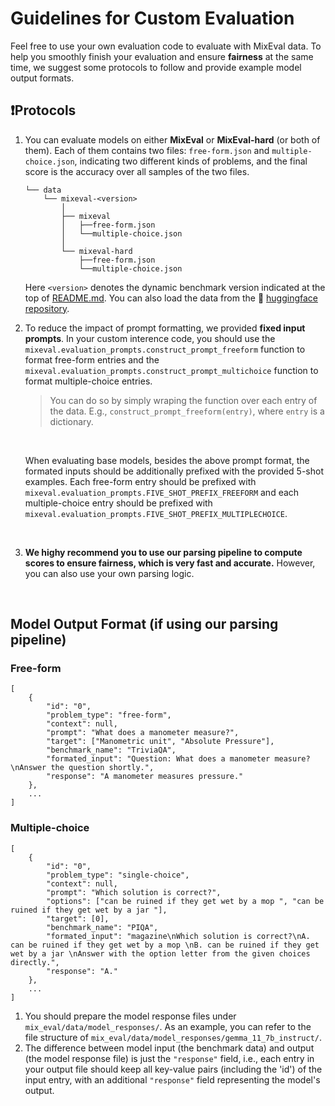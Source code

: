 # Guidelines for Custom Evaluation

Feel free to use your own evaluation code to evaluate with MixEval data. To help you smoothly finish your evaluation and ensure **fairness** at the same time, we suggest some protocols to follow and provide example model output formats.

## ❗Protocols 
1. You can evaluate models on either **MixEval** or **MixEval-hard** (or both of them). Each of them contains two files: `free-form.json` and `multiple-choice.json`, indicating two different kinds of problems, and the final score is the accuracy over all samples of the two files.
    ```
    └── data
        └── mixeval-<version>
            │
            ├── mixeval
            │   ├──free-form.json
            │   └──multiple-choice.json
            │
            └── mixeval-hard
                ├──free-form.json
                └──multiple-choice.json
    ```

   Here `<version>` denotes the dynamic benchmark version indicated at the top of [README.md](../README.md). You can also load the data from the 🤗 [huggingface repository](https://huggingface.co/datasets/MixEval/MixEval).

2. To reduce the impact of prompt formatting, we provided **fixed input prompts**. In your custom interence code, you should use the `mixeval.evaluation_prompts.construct_prompt_freeform` function to format free-form entries and the `mixeval.evaluation_prompts.construct_prompt_multichoice` function to format multiple-choice entries. 

    > You can do so by simply wraping the function over each entry of the data. E.g., `construct_prompt_freeform(entry)`, where `entry` is a dictionary.

    <br>

    When evaluating base models, besides the above prompt format, the formated inputs should be additionally prefixed with the provided 5-shot examples. Each free-form entry should be prefixed with `mixeval.evaluation_prompts.FIVE_SHOT_PREFIX_FREEFORM` and each multiple-choice entry should be prefixed with `mixeval.evaluation_prompts.FIVE_SHOT_PREFIX_MULTIPLECHOICE`.

    <br>

2. **We highy recommend you to use our parsing pipeline to compute scores to ensure fairness, which is very fast and accurate.** However, you can also use your own parsing logic. 

<br>

## Model Output Format (if using our parsing pipeline)
### Free-form
```
[
    {
        "id": "0",
        "problem_type": "free-form", 
        "context": null, 
        "prompt": "What does a manometer measure?", 
        "target": ["Manometric unit", "Absolute Pressure"], 
        "benchmark_name": "TriviaQA", 
        "formated_input": "Question: What does a manometer measure?\nAnswer the question shortly.", 
        "response": "A manometer measures pressure."
    },
    ...
]
```
### Multiple-choice
```
[
    {
        "id": "0",
        "problem_type": "single-choice", 
        "context": null, 
        "prompt": "Which solution is correct?", 
        "options": ["can be ruined if they get wet by a mop ", "can be ruined if they get wet by a jar "], 
        "target": [0], 
        "benchmark_name": "PIQA", 
        "formated_input": "magazine\nWhich solution is correct?\nA. can be ruined if they get wet by a mop \nB. can be ruined if they get wet by a jar \nAnswer with the option letter from the given choices directly.", 
        "response": "A."
    },
    ...
]
```
1. You should prepare the model response files under `mix_eval/data/model_responses/`. As an example, you can refer to the file structure of `mix_eval/data/model_responses/gemma_11_7b_instruct/`.
2. The difference between model input (the benchmark data) and output (the model response file) is just the `"response"` field, i.e., each entry in your output file should keep all key-value pairs (including the 'id') of the input entry, with an additional `"response"` field representing the model's output.
